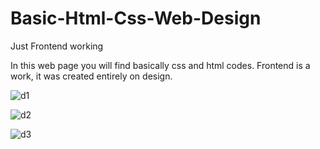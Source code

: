 # Basic-Html-Css-Web-Design
Just Frontend working

In this web page you will find basically css and html codes. Frontend is a work, it was created entirely on design.


![d1](https://user-images.githubusercontent.com/71414017/131905131-18da82f0-8930-4d35-a0fa-a233ef5440bc.PNG)


![d2](https://user-images.githubusercontent.com/71414017/131905142-ab451ea7-7d83-4c98-96bd-ce5a2bac9646.PNG)


![d3](https://user-images.githubusercontent.com/71414017/131905152-0348dc0b-6857-4285-accf-08d0401e981b.PNG)

